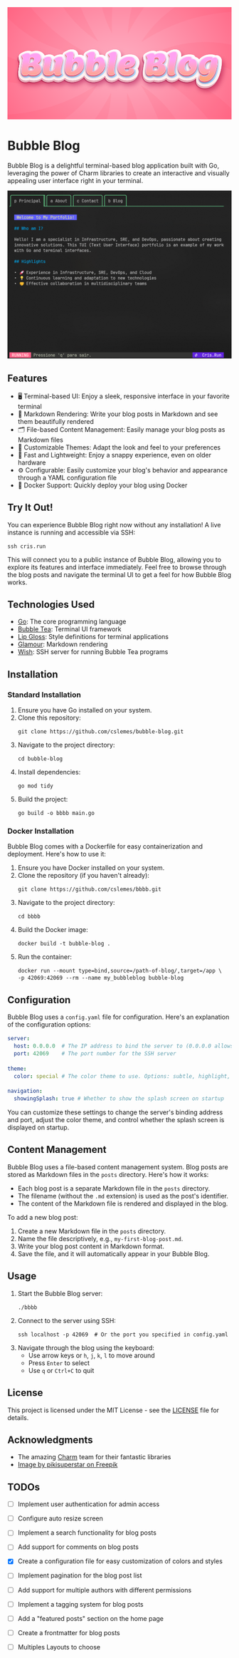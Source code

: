 
![](/images/bubble-blog.png)



# Bubble Blog

Bubble Blog is a delightful terminal-based blog application built with Go, leveraging the power of Charm libraries to create an interactive and visually appealing user interface right in your terminal.

![](/images/homescreen.png)

## Features

- 🖥️ Terminal-based UI: Enjoy a sleek, responsive interface in your favorite terminal
- 📑 Markdown Rendering: Write your blog posts in Markdown and see them beautifully rendered
- 🗂️ File-based Content Management: Easily manage your blog posts as Markdown files
- 🎨 Customizable Themes: Adapt the look and feel to your preferences
- 🚀 Fast and Lightweight: Enjoy a snappy experience, even on older hardware
- ⚙️ Configurable: Easily customize your blog's behavior and appearance through a YAML configuration file
- 🐳 Docker Support: Quickly deploy your blog using Docker

## Try It Out!

You can experience Bubble Blog right now without any installation! A live instance is running and accessible via SSH:

```
ssh cris.run
```

This will connect you to a public instance of Bubble Blog, allowing you to explore its features and interface immediately. Feel free to browse through the blog posts and navigate the terminal UI to get a feel for how Bubble Blog works.

## Technologies Used

- [Go](https://golang.org/): The core programming language
- [Bubble Tea](https://github.com/charmbracelet/bubbletea): Terminal UI framework
- [Lip Gloss](https://github.com/charmbracelet/lipgloss): Style definitions for terminal applications
- [Glamour](https://github.com/charmbracelet/glamour): Markdown rendering
- [Wish](https://github.com/charmbracelet/wish): SSH server for running Bubble Tea programs

## Installation

### Standard Installation

1. Ensure you have Go installed on your system.
2. Clone this repository:
   ```
   git clone https://github.com/cslemes/bubble-blog.git
   ```
3. Navigate to the project directory:
   ```
   cd bubble-blog
   ```
4. Install dependencies:
   ```
   go mod tidy
   ```
5. Build the project:
   ```
   go build -o bbbb main.go
   ```

### Docker Installation

Bubble Blog comes with a Dockerfile for easy containerization and deployment. Here's how to use it:

1. Ensure you have Docker installed on your system.
2. Clone the repository (if you haven't already):
   ```
   git clone https://github.com/cslemes/bbbb.git
   ```
3. Navigate to the project directory:
   ```
   cd bbbb
   ```
4. Build the Docker image:
   ```
   docker build -t bubble-blog .
   ```
5. Run the container:
   ```
   docker run --mount type=bind,source=/path-of-blog/,target=/app \
   -p 42069:42069 --rm --name my_bubbleblog bubble-blog
   ```

## Configuration

Bubble Blog uses a `config.yaml` file for configuration. Here's an explanation of the configuration options:

```yaml
server:
  host: 0.0.0.0  # The IP address to bind the server to (0.0.0.0 allows connections from any IP)
  port: 42069    # The port number for the SSH server

theme:
  color: special # The color theme to use. Options: subtle, highlight, special

navigation:
  showingSplash: true # Whether to show the splash screen on startup
```

You can customize these settings to change the server's binding address and port, adjust the color theme, and control whether the splash screen is displayed on startup.

## Content Management

Bubble Blog uses a file-based content management system. Blog posts are stored as Markdown files in the `posts` directory. Here's how it works:

- Each blog post is a separate Markdown file in the `posts` directory.
- The filename (without the `.md` extension) is used as the post's identifier.
- The content of the Markdown file is rendered and displayed in the blog.

To add a new blog post:

1. Create a new Markdown file in the `posts` directory.
2. Name the file descriptively, e.g., `my-first-blog-post.md`.
3. Write your blog post content in Markdown format.
4. Save the file, and it will automatically appear in your Bubble Blog.

## Usage

1. Start the Bubble Blog server:
   ```
   ./bbbb
   ```
2. Connect to the server using SSH:
   ```
   ssh localhost -p 42069  # Or the port you specified in config.yaml
   ```
3. Navigate through the blog using the keyboard:
   - Use arrow keys or `h`, `j`, `k`, `l` to move around
   - Press `Enter` to select
   - Use `q` or `Ctrl+C` to quit

## License

This project is licensed under the MIT License - see the [LICENSE](LICENSE) file for details.

## Acknowledgments

- The amazing [Charm](https://charm.sh/) team for their fantastic libraries
- <a href="https://www.freepik.com/free-vector/gradient-candy-pastel-color-text-effect_49681775.htm">Image by pikisuperstar on Freepik</a>


## TODOs

- [ ] Implement user authentication for admin access
- [ ] Configure auto resize screen
- [ ] Implement a search functionality for blog posts
- [ ] Add support for comments on blog posts
- [x] Create a configuration file for easy customization of colors and styles
- [ ] Implement pagination for the blog post list
- [ ] Add support for multiple authors with different permissions
- [ ] Implement a tagging system for blog posts
- [ ] Add a "featured posts" section on the home page
- [ ] Create a frontmatter for blog posts
- [ ] Multiples Layouts to choose


